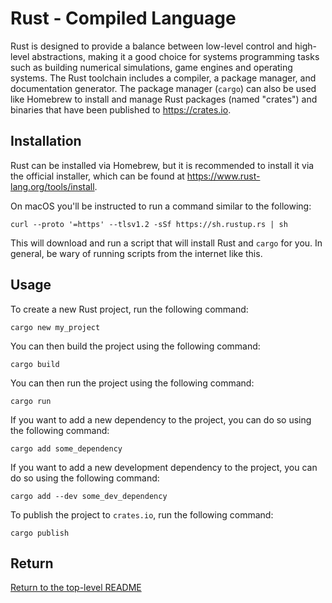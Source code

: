 # Rust - Compiled Language

Rust is designed to provide a balance between low-level control and high-level abstractions, making it a good choice for systems programming tasks such as building numerical simulations, game engines and operating systems.
The Rust toolchain includes a compiler, a package manager, and documentation generator.
The package manager (`cargo`) can also be used like Homebrew to install and manage Rust packages (named "crates") and binaries that have been published to https://crates.io.

## Installation

Rust can be installed via Homebrew, but it is recommended to install it via the official installer, which can be found at https://www.rust-lang.org/tools/install.

On macOS you'll be instructed to run a command similar to the following:

```shell
curl --proto '=https' --tlsv1.2 -sSf https://sh.rustup.rs | sh
```

This will download and run a script that will install Rust and `cargo` for you.
In general, be wary of running scripts from the internet like this.

## Usage

To create a new Rust project, run the following command:

```shell
cargo new my_project
```

You can then build the project using the following command:

```shell
cargo build
```

You can then run the project using the following command:

```shell
cargo run
```

If you want to add a new dependency to the project, you can do so using the following command:

```shell
cargo add some_dependency
```

If you want to add a new development dependency to the project, you can do so using the following command:

```shell
cargo add --dev some_dev_dependency
```

To publish the project to `crates.io`, run the following command:

```shell
cargo publish
```

## Return

[Return to the top-level README](./../../README.md)
